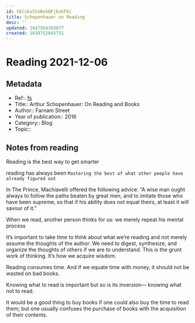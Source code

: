 ```yaml
---
id: hECskx5SoBokQFjEohFEc
title: Schopenhauer on Reading
desc: ''
updated: 1647564303877
created: 1638752045751
---
```

# Reading 2021-12-06

## Metadata

- Ref:: [fs](https://fs.blog/schopenhauer-on-reading/)
- Title:: Arthur Schopenhauer: On Reading and Books
- Author:: Farnam Street
- Year of publication:: 2016
- Category:: Blog
- Topic:: 

## Notes from reading

Reading is the best way to get smarter

reading has always been `Mastering the best of what other people have already figured out`

In The Prince, Machiavelli offered the following advice:  “A wise man ought always to follow the paths beaten by great men, and to imitate those who have been supreme, so that if his ability does not equal theirs, at least it will savour of it.”

When we read, another person thinks for us: we merely repeat his mental process

It’s important to take time to think about what we’re reading and not merely assume the thoughts of the author. We need to digest, synthesize, and organize the thoughts of others if we are to understand. This is the grunt work of thinking. It’s how we acquire wisdom.

Reading consumes time. And if we equate time with money, it should not be wasted on bad books.

Knowing what to read is important but so is its inversion— knowing what not to read.

It would be a good thing to buy books if one could also buy the time to read them; but one usually confuses the purchase of books with the acquisition of their contents.
